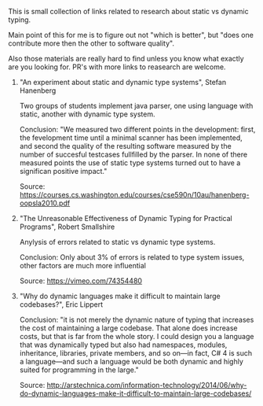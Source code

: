 This is small collection of links related to research about static vs dynamic typing.

Main point of this for me is to figure out not "which is better",
but "does one contribute more then the other to software quality".

Also those materials are really hard to find unless you know what exactly
are you looking for. PR's with more links to reasearch are welcome.

1. "An experiment about static and dynamic type systems", Stefan Hanenberg
    
    Two groups of students implement java parser, one using language with static, another with dynamic type system.
    
    Conclusion: "We measured two different points in the development: first, the fevelopment time until a minimal scanner has been implemented, and second the quality of the resulting software measured by the number of succesful testcases fullfilled by the parser. In none of there measured points the use of static type systems turned out to have a significan positive impact."
    
    Source: https://courses.cs.washington.edu/courses/cse590n/10au/hanenberg-oopsla2010.pdf

2.  "The Unreasonable Effectiveness of Dynamic Typing for Practical Programs", Robert Smallshire

    Anylysis of errors related to static vs dynamic type systems.

    Conclusion: Only about 3% of errors is related to type system issues, other factors are much more influential
  
    Source: https://vimeo.com/74354480


3. "Why do dynamic languages make it difficult to maintain large codebases?", Eric Lippert 

    Conclusion: "it is not merely the dynamic nature of typing that increases the cost of maintaining a large codebase. That alone does increase costs, but that is far from the whole story. I could design you a language that was dynamically typed but also had namespaces, modules, inheritance, libraries, private members, and so on—in fact, C# 4 is such a language—and such a language would be both dynamic and highly suited for programming in the large."

    Source: http://arstechnica.com/information-technology/2014/06/why-do-dynamic-languages-make-it-difficult-to-maintain-large-codebases/
